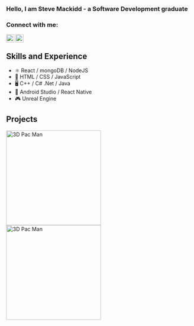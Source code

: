 ### Hello, I am Steve Mackidd - a Software Development graduate

### Connect with me:

[<img align = "left" alt="twitter" width = 22px src="https://img.icons8.com/doodle/48/000000/twitter--v1.png"/>][twitter]
[<img align = "left" alt="linkedin" width = 22px src="https://img.icons8.com/doodle/48/000000/linkedin--v2.png"/>][linkedin]

<br />

## Skills and Experience

- ⚛ React / mongoDB / NodeJS
- 📡 HTML / CSS / JavaScript
- 🖥 C++ / C# .Net / Java
- 📲 Android Studio / React Native
- 🎮 Unreal Engine

## Projects
<img align = "left" alt="3D Pac Man" width = 256px src = "https://media.giphy.com/media/1t8sJK5oei0DHxccTU/giphy.gif" />
<img align = "left" alt="3D Pac Man" width = 256px src = "https://media.giphy.com/media/TMDftB6RMFpGUXB0ZF/giphy.gif" />

[twitter]: https://twitter.com/stevemackidd
[linkedin]: https://www.linkedin.com/in/stephen-mackidd-6a1572106/
